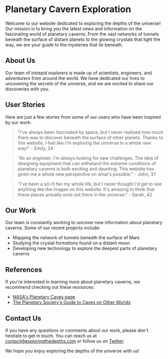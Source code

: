 <!--
Write me content for website with wallpaper which alt text is:

"AInauts exploring a vast network of tunnels beneath the surface of a distant planet, with glowing crystals all around them."

The name/title of the page should not be 1:1 copy of the alt text but rather a real content of the website which is using this wallpaper.

- Use markdown format 
- Start with the heading
- The content should look like a real website 
- Include real sections like references, contact, user stories, etc. use things relevant to the page purpose.
- Feel free to use structure like headings, bullets, numbering, blockquotes, paragraphs, horizontal lines, etc.
- You can use formatting like bold or _italic_
- You can include UTF-8 emojis
- Links should be only #hash anchors (and you can refer to the document itself)
- Do not include images
-->

<!--font:Montserrat-->

# Planetary Cavern Exploration

Welcome to our website dedicated to exploring the depths of the universe! Our mission is to bring you the latest news and information on the fascinating world of planetary caverns. From the vast networks of tunnels beneath the surface of distant planets to the glowing crystals that light the way, we are your guide to the mysteries that lie beneath.

## About Us

Our team of intrepid explorers is made up of scientists, engineers, and adventurers from around the world. We have dedicated our lives to uncovering the secrets of the universe, and we are excited to share our discoveries with you.

## User Stories

Here are just a few stories from some of our users who have been inspired by our work:

> "I've always been fascinated by space, but I never realized how much there was to discover beneath the surface of other planets. Thanks to this website, I feel like I'm exploring the universe in a whole new way!" - Emily, 24

> "As an engineer, I'm always looking for new challenges. The idea of designing equipment that can withstand the extreme conditions of planetary caverns is both exciting and daunting. This website has given me a whole new perspective on what's possible." - John, 37

> "I've been a sci-fi fan my whole life, but I never thought I'd get to see anything like the images on this website. It's amazing to think that these places actually exist out there in the universe." - Sarah, 42

## Our Work

Our team is constantly working to uncover new information about planetary caverns. Some of our recent projects include:

- Mapping the network of tunnels beneath the surface of Mars
- Studying the crystal formations found on a distant moon
- Developing new technology to explore the deepest parts of planetary caverns

## References

If you're interested in learning more about planetary caverns, we recommend checking out these resources:

- [NASA's Planetary Caves page](#nasa-planetary-caves)
- [The Planetary Society's Guide to Caves on Other Worlds](#planetary-society-caves)

## Contact Us

If you have any questions or comments about our work, please don't hesitate to get in touch. You can reach us at [contact@exploringthedepths.com](mailto:contact@exploringthedepths.com) or follow us on [Twitter](#twitter).

We hope you enjoy exploring the depths of the universe with us!
